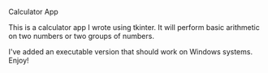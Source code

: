 Calculator App

This is a calculator app I wrote using tkinter.
It will perform basic arithmetic on two numbers or two groups of numbers.

I've added an executable version that should work on Windows systems.
Enjoy!
